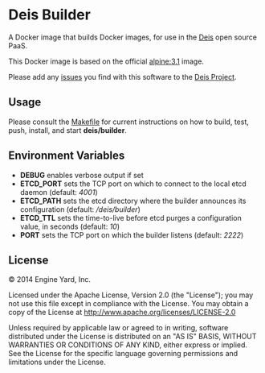 # Deis Builder

A Docker image that builds Docker images, for use in the [Deis](http://deis.io/) open source PaaS.

This Docker image is based on the official
[alpine:3.1](https://registry.hub.docker.com/_/alpine/) image.

Please add any [issues](https://github.com/deis/deis/issues) you find with this software to
the [Deis Project](https://github.com/deis/deis).

## Usage

Please consult the [Makefile](Makefile) for current instructions on how to build, test, push,
install, and start **deis/builder**.

## Environment Variables

* **DEBUG** enables verbose output if set
* **ETCD_PORT** sets the TCP port on which to connect to the local etcd
  daemon (default: *4001*)
* **ETCD_PATH** sets the etcd directory where the builder announces
  its configuration (default: */deis/builder*)
* **ETCD_TTL** sets the time-to-live before etcd purges a configuration
  value, in seconds (default: *10*)
* **PORT** sets the TCP port on which the builder listens (default: *2222*)

## License

© 2014 Engine Yard, Inc.

Licensed under the Apache License, Version 2.0 (the "License"); you may
not use this file except in compliance with the License. You may obtain
a copy of the License at <http://www.apache.org/licenses/LICENSE-2.0>

Unless required by applicable law or agreed to in writing, software
distributed under the License is distributed on an "AS IS" BASIS,
WITHOUT WARRANTIES OR CONDITIONS OF ANY KIND, either express or implied.
See the License for the specific language governing permissions and
limitations under the License.
